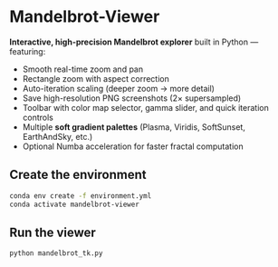 # Mandelbrot-Viewer

**Interactive, high-precision Mandelbrot explorer** built in Python — featuring:
- Smooth real-time zoom and pan
- Rectangle zoom with aspect correction
- Auto-iteration scaling (deeper zoom → more detail)
- Save high-resolution PNG screenshots (2× supersampled)
- Toolbar with color map selector, gamma slider, and quick iteration controls
- Multiple **soft gradient palettes** (Plasma, Viridis, SoftSunset, EarthAndSky, etc.)
- Optional Numba acceleration for faster fractal computation

## Create the environment
~~~bash
conda env create -f environment.yml
conda activate mandelbrot-viewer
~~~

## Run the viewer
~~~bash
python mandelbrot_tk.py
~~~